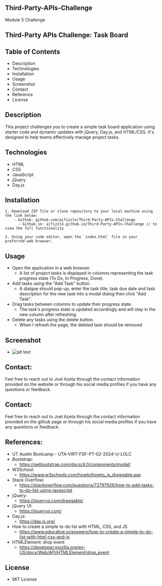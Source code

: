 ## Third-Party-APIs-Challenge
Module 5 Challenge


## Third-Party APIs Challenge: Task Board

## Table of Contents
- Description
- Technologies
- Installation
- Usage
- Screenshot
- Contact
- Reference
- License

## Description
This project challenges you to create a simple task board application using starter code and dynamic updates with jQuery, Day.js, and HTML/CSS. It's designed to help teams effectively manage project tasks.

## Technologies
- HTML
- CSS
- JavaScript
- jQuery
- Day.js

## Installation
    1. Download ZIP file or clone repository to your local machine using the link below:
        - Github: github.com/ajfizzle/Third-Party-APIs-Challenge
          - Github.io: ajfizzle.github.io/Third-Party-APIs-Challenge // to view the full functionality

    2. Using your code editor, open the `index.html` file in your preferred web browser.

## Usage
- Open the application in a web browser.
  - A list of project tasks is displayed in columns representing the task progress state (To Do, In Progress, Done).
- Add tasks using the "Add Task" button.
  - A dialgue should pop-up, enter the task title, task due date and task description for the new task into a modal dialog then click "Add Task".
- Drag tasks between columns to update their progress state.
   - The task's progress state is updated accordingly and will stay in the new column after refreshing.
- Delete any tasks using the delete button.
  - When I refresh the page, the deleted task should be removed

## Screenshot
- ![alt text](task-board.gif)
## Contact:
Feel free to reach out to Joel Azeta through the contact information provided on the website or through his social media profiles if you have any questions or feedback.

## Contact:
Feel free to reach out to Joel Azeta through the contact information provided on the github page or through his social media profiles if you have any questions or feedback.

## References:
- UT Austin Bootcamp - UTA-VIRT-FSF-PT-02-2024-U-LOLC
- Bootstrap:
  - https://getbootstrap.com/docs/4.0/components/modal/
- W3School:
  - https://www.w3schools.com/howto/howto_js_draggable.asp
- Stack Overflow:
  - https://stackoverflow.com/questions/72797926/how-to-add-tasks-to-do-list-using-javascript
- jQuery:
  - https://jqueryui.com/draggable/
- jQuery UI:
  - https://jqueryui.com/
- Day.js:
  - https://day.js.org/
- How to create a simple to-do list with HTML, CSS, and JS
  - https://www.educative.io/answers/how-to-create-a-simple-to-do-list-with-html-css-and-js
- HTMLElement: drop event
  - https://developer.mozilla.org/en-US/docs/Web/API/HTMLElement/drop_event

## License
- MIT License
